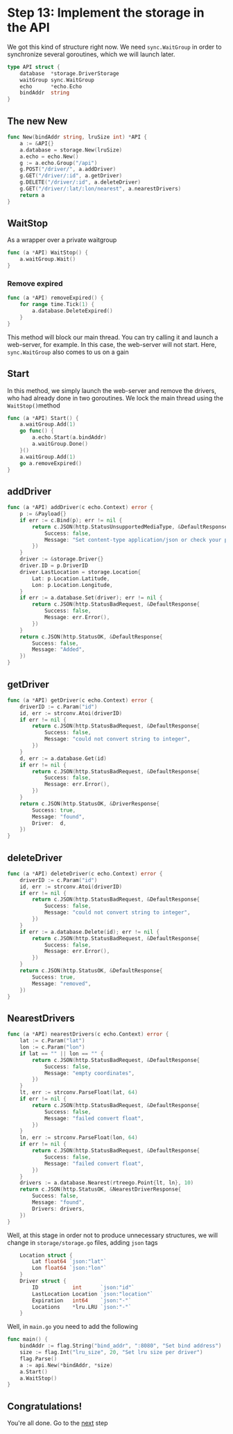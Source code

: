 # Step 13: Implement the storage in the API
We got this kind of structure right now. We need `sync.WaitGroup` in order to synchronize several goroutines, which we will launch later.


```Go
type API struct {
	database  *storage.DriverStorage
	waitGroup sync.WaitGroup
	echo      *echo.Echo
	bindAddr  string
}
```

## The new New
```Go
func New(bindAddr string, lruSize int) *API {
	a := &API{}
	a.database = storage.New(lruSize)
	a.echo = echo.New()
	g := a.echo.Group("/api")
	g.POST("/driver/", a.addDriver)
	g.GET("/driver/:id", a.getDriver)
	g.DELETE("/driver/:id", a.deleteDriver)
	g.GET("/driver/:lat/:lon/nearest", a.nearestDrivers)
	return a
}
```

## WaitStop
As a wrapper over a private waitgroup
```Go
func (a *API) WaitStop() {
	a.waitGroup.Wait()
}
```

### Remove expired

```Go
func (a *API) removeExpired() {
	for range time.Tick(1) {
		a.database.DeleteExpired()
	}
}
```
This method will block our main thread. You can try calling it and launch a web-server, for example. In this case, the web-server will not start. Here, `sync.WaitGroup` also comes to us on a gain

## Start
In this method, we simply launch the web-server and remove the drivers, who had already done in two goroutines. We lock the main thread using the `WaitStop()`method


```Go
func (a *API) Start() {
	a.waitGroup.Add(1)
	go func() {
		a.echo.Start(a.bindAddr)
		a.waitGroup.Done()
	}()
	a.waitGroup.Add(1)
	go a.removeExpired()
}

```

## addDriver
```Go
func (a *API) addDriver(c echo.Context) error {
	p := &Payload{}
	if err := c.Bind(p); err != nil {
		return c.JSON(http.StatusUnsupportedMediaType, &DefaultResponse{
			Success: false,
			Message: "Set content-type application/json or check your payload data",
		})
	}
	driver := &storage.Driver{}
	driver.ID = p.DriverID
	driver.LastLocation = storage.Location{
		Lat: p.Location.Latitude,
		Lon: p.Location.Longitude,
	}
	if err := a.database.Set(driver); err != nil {
		return c.JSON(http.StatusBadRequest, &DefaultResponse{
			Success: false,
			Message: err.Error(),
		})
	}
	return c.JSON(http.StatusOK, &DefaultResponse{
		Success: false,
		Message: "Added",
	})
}

```

## getDriver
```Go
func (a *API) getDriver(c echo.Context) error {
	driverID := c.Param("id")
	id, err := strconv.Atoi(driverID)
	if err != nil {
		return c.JSON(http.StatusBadRequest, &DefaultResponse{
			Success: false,
			Message: "could not convert string to integer",
		})
	}
	d, err := a.database.Get(id)
	if err != nil {
		return c.JSON(http.StatusBadRequest, &DefaultResponse{
			Success: false,
			Message: err.Error(),
		})
	}
	return c.JSON(http.StatusOK, &DriverResponse{
		Success: true,
		Message: "found",
		Driver:  d,
	})
}
```

## deleteDriver
```Go
func (a *API) deleteDriver(c echo.Context) error {
	driverID := c.Param("id")
	id, err := strconv.Atoi(driverID)
	if err != nil {
		return c.JSON(http.StatusBadRequest, &DefaultResponse{
			Success: false,
			Message: "could not convert string to integer",
		})
	}
	if err := a.database.Delete(id); err != nil {
		return c.JSON(http.StatusBadRequest, &DefaultResponse{
			Success: false,
			Message: err.Error(),
		})
	}
	return c.JSON(http.StatusOK, &DefaultResponse{
		Success: true,
		Message: "removed",
	})
}
```

## NearestDrivers
```Go
func (a *API) nearestDrivers(c echo.Context) error {
	lat := c.Param("lat")
	lon := c.Param("lon")
	if lat == "" || lon == "" {
		return c.JSON(http.StatusBadRequest, &DefaultResponse{
			Success: false,
			Message: "empty coordinates",
		})
	}
	lt, err := strconv.ParseFloat(lat, 64)
	if err != nil {
		return c.JSON(http.StatusBadRequest, &DefaultResponse{
			Success: false,
			Message: "failed convert float",
		})
	}
	ln, err := strconv.ParseFloat(lon, 64)
	if err != nil {
		return c.JSON(http.StatusBadRequest, &DefaultResponse{
			Success: false,
			Message: "failed convert float",
		})
	}
	drivers := a.database.Nearest(rtreego.Point{lt, ln}, 10)
	return c.JSON(http.StatusOK, &NearestDriverResponse{
		Success: false,
		Message: "found",
		Drivers: drivers,
	})
}

```
Well, at this stage in order not to produce unnecessary structures, we will change in `storage/storage.go` files, adding `json` tags

```Go
	Location struct {
		Lat float64 `json:"lat"`
		Lon float64 `json:"lon"`
	}
	Driver struct {
		ID           int      `json:"id"`
		LastLocation Location `json:"location"`
		Expiration   int64    `json:"-"`
		Locations    *lru.LRU `json:"-"`
	}

```
Well, in `main.go` you need to add the following
```Go
func main() {
	bindAddr := flag.String("bind_addr", ":8080", "Set bind address")
	size := flag.Int("lru_size", 20, "Set lru size per driver")
	flag.Parse()
	a := api.New(*bindAddr, *size)
	a.Start()
	a.WaitStop()
}
```
## Congratulations!
You're all done. Go to the [next](../step14/README.md) step
